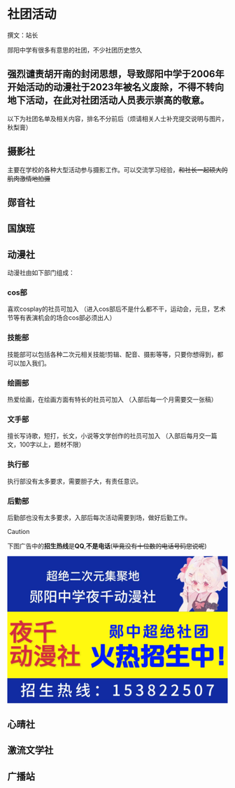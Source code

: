 # 社团活动
撰文：站长 

郧阳中学有很多有意思的社团，不少社团历史悠久

## 强烈谴责胡开南的封闭思想，导致郧阳中学于2006年开始活动的动漫社于2023年被名义废除，不得不转向地下活动，在此对社团活动人员表示崇高的敬意。

以下为社团名单及相关内容，排名不分前后（烦请相关人士补充提交说明与图片，秋梨膏）


## 摄影社

主要在学校的各种大型活动参与摄影工作。可以交流学习经验，~~和社长一起硕大的肌肉激情地拍摄~~

## 郧音社


## 国旗班


## 动漫社

动漫社由如下部门组成：

### cos部
喜欢cosplay的社员可加入
（进入cos部后不是什么都不干，运动会，元旦，艺术节等有表演机会的场合cos部必须出人）

### 技能部
技能部可以包括各种二次元相关技能!剪辑、配音、摄影等等，只要你想得到，都可以加入我们。

### 绘画部
热爱绘画，在绘画方面有特长的社员可加入
（入部后每一个月需要交一张稿）

### 文手部
擅长写诗歌，短打，长文，小说等文学创作的社员可加入
（入部后每月交一篇文，100字以上，题材不限）

### 执行部
执行部没有太多要求，需要胆子大，有责任意识。

### 后勤部
后勤部也没有太多要求，入部后每次活动需要到场，做好后勤工作。

> [!CAUTION]
> 下图广告中的**招生热线**是**QQ**,**不是电话**(~~毕竟没有十位数的电话号码您说呢~~)

![动漫社宣传小广告](./donga-club-ad.jpg)


## 心晴社


## 激流文学社


## 广播站
